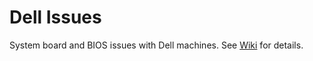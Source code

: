 # Dell Issues
System board and BIOS issues with Dell machines.  See [Wiki](https://github.com/ulrichstern/DellIssues/wiki) for details.
